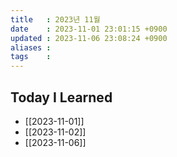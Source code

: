 ```yaml
---
title   : 2023년 11월
date    : 2023-11-01 23:01:15 +0900
updated : 2023-11-06 23:08:24 +0900
aliases : 
tags    : 
---
```

## Today I Learned

- [[2023-11-01]]
- [[2023-11-02]]
- [[2023-11-06]]
